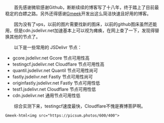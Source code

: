 &emsp;&emsp;首先感谢微软感谢Github，断断续续的博客写了十八年，终于踏上了目前最稳定的白嫖之路。另外还得感谢[Gmeek](https://blog.meekdai.com/)开发出这么简洁快速且好用的博客。

&emsp;&emsp;因为没有了vps，以前的图片需要找新的图床，以前的github图床虽然还能用，但是cdn.jsdelivr.net加速基本上可以视为瘫痪，在网上查了一下，发现得替换其他的节点了。

&emsp;&emsp;以下是一些常用的 JSDelivr 节点：

- gcore.jsdelivr.net Gcore 节点可用性高
- testingcf.jsdelivr.net Cloudflare 节点可用性高
- quantil.jsdelivr.net Quantil 节点可用性尚可
- fastly.jsdelivr.net Fastly 节点可用性尚可
- originfastly.jsdelivr.net Fastly 节点可用性低
- test1.jsdelivr.net Cloudflare 节点可用性低
- cdn.jsdelivr.net 通用节点可用性低

&emsp;&emsp;综合实测下来，testingcf速度最快，Cloudflare不愧是赛博菩萨啊。

`Gmeek-html<img src="https://picsum.photos/600/400">`